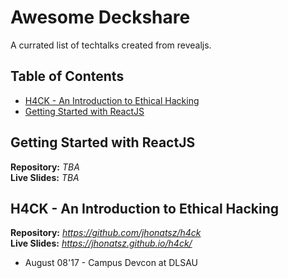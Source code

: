 # Awesome Deckshare

A currated list of techtalks created from revealjs.

## Table of Contents
- [H4CK - An Introduction to Ethical Hacking](#h4ck-an-introduction-to-ethical-hacking)
- [Getting Started with ReactJS](#getting-started-with-reactjs)


## Getting Started with ReactJS
**Repository:** *TBA*  
**Live Slides:** *TBA*  

## H4CK - An Introduction to Ethical Hacking
**Repository:** *https://github.com/jhonatsz/h4ck*  
**Live Slides:** *https://jhonatsz.github.io/h4ck/*  
  - August 08'17 - Campus Devcon at DLSAU
